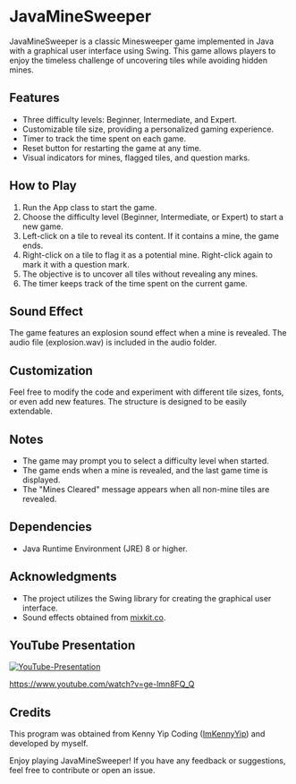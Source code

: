 # JavaMineSweeper
JavaMineSweeper is a classic Minesweeper game implemented in Java with a graphical user interface using Swing. This game allows players to enjoy the timeless challenge of uncovering tiles while avoiding hidden mines.

## Features
- Three difficulty levels: Beginner, Intermediate, and Expert.
- Customizable tile size, providing a personalized gaming experience.
- Timer to track the time spent on each game.
- Reset button for restarting the game at any time.
- Visual indicators for mines, flagged tiles, and question marks.

## How to Play
1. Run the App class to start the game.
2. Choose the difficulty level (Beginner, Intermediate, or Expert) to start a new game.
3. Left-click on a tile to reveal its content. If it contains a mine, the game ends.
4. Right-click on a tile to flag it as a potential mine. Right-click again to mark it with a question mark.
5. The objective is to uncover all tiles without revealing any mines.
6. The timer keeps track of the time spent on the current game.

## Sound Effect
The game features an explosion sound effect when a mine is revealed. The audio file (explosion.wav) is included in the audio folder.

## Customization
Feel free to modify the code and experiment with different tile sizes, fonts, or even add new features. The structure is designed to be easily extendable.

## Notes
- The game may prompt you to select a difficulty level when started.
- The game ends when a mine is revealed, and the last game time is displayed.
- The "Mines Cleared" message appears when all non-mine tiles are revealed.

## Dependencies
- Java Runtime Environment (JRE) 8 or higher.

## Acknowledgments
- The project utilizes the Swing library for creating the graphical user interface.
- Sound effects obtained from [mixkit.co](https://mixkit.co).

## YouTube Presentation
[![YouTube-Presentation](https://img.youtube.com/vi/ge-lmn8FQ_Q/0.jpg)](https://www.youtube.com/watch?v=ge-lmn8FQ_Q)

https://www.youtube.com/watch?v=ge-lmn8FQ_Q

## Credits
This program was obtained from Kenny Yip Coding ([ImKennyYip](https://github.com/ImKennyYip)) and developed by myself.

Enjoy playing JavaMineSweeper! If you have any feedback or suggestions, feel free to contribute or open an issue.
